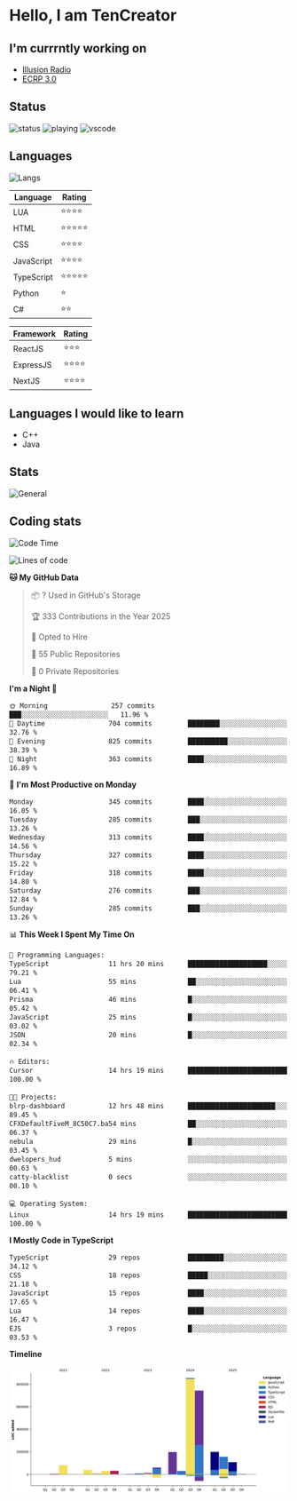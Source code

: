# Hello, I am TenCreator

## I'm currrntly working on
- [Illusion Radio](https://illusionradio.co.uk/)
- [ECRP 3.0](http://github.com/Emerald-Coast-Roleplay/)

## Status
![status](https://api.statusbadges.me/badge/status/518334475038359555?simple=true&style=for-the-badge)
![playing](https://api.statusbadges.me/badge/playing/518334475038359555?style=for-the-badge)
![vscode](https://api.statusbadges.me/badge/vscode/518334475038359555?style=for-the-badge)

## Languages
![Langs](https://github-readme-stats.vercel.app/api/top-langs/?username=tencreator&layout=compact&theme=radical)


|Language|Rating|
|--------|------|
|LUA|⭐️⭐️⭐️⭐️|
|HTML|⭐️⭐️⭐️⭐️⭐️|
|CSS|⭐️⭐️⭐️⭐️|
|JavaScript|⭐️⭐️⭐️⭐️|
|TypeScript|⭐️⭐️⭐️⭐️⭐️|
|Python|⭐️|
|C#|⭐️⭐️ |

|Framework|Rating|
|--------|------|
|ReactJS|⭐️⭐️⭐|
|ExpressJS|⭐️⭐️⭐️⭐️|
|NextJS|⭐️⭐️⭐⭐️|

## Languages I would like to learn
- C++
- Java

## Stats
![General](https://github-readme-stats.vercel.app/api?username=tencreator&show_icons=true&theme=radical)

## Coding stats

<!--START_SECTION:waka-->
![Code Time](http://img.shields.io/badge/Code%20Time-465%20hrs%2055%20mins-blue)

![Lines of code](https://img.shields.io/badge/From%20Hello%20World%20I%27ve%20Written-2.0%20million%20lines%20of%20code-blue)

**🐱 My GitHub Data** 

> 📦 ? Used in GitHub's Storage 
 > 
> 🏆 333 Contributions in the Year 2025
 > 
> 💼 Opted to Hire
 > 
> 📜 55 Public Repositories 
 > 
> 🔑 0 Private Repositories 
 > 
**I'm a Night 🦉** 

```text
🌞 Morning                257 commits         ███░░░░░░░░░░░░░░░░░░░░░░   11.96 % 
🌆 Daytime                704 commits         ████████░░░░░░░░░░░░░░░░░   32.76 % 
🌃 Evening                825 commits         ██████████░░░░░░░░░░░░░░░   38.39 % 
🌙 Night                  363 commits         ████░░░░░░░░░░░░░░░░░░░░░   16.89 % 
```
📅 **I'm Most Productive on Monday** 

```text
Monday                   345 commits         ████░░░░░░░░░░░░░░░░░░░░░   16.05 % 
Tuesday                  285 commits         ███░░░░░░░░░░░░░░░░░░░░░░   13.26 % 
Wednesday                313 commits         ████░░░░░░░░░░░░░░░░░░░░░   14.56 % 
Thursday                 327 commits         ████░░░░░░░░░░░░░░░░░░░░░   15.22 % 
Friday                   318 commits         ████░░░░░░░░░░░░░░░░░░░░░   14.80 % 
Saturday                 276 commits         ███░░░░░░░░░░░░░░░░░░░░░░   12.84 % 
Sunday                   285 commits         ███░░░░░░░░░░░░░░░░░░░░░░   13.26 % 
```


📊 **This Week I Spent My Time On** 

```text
💬 Programming Languages: 
TypeScript               11 hrs 20 mins      ████████████████████░░░░░   79.21 % 
Lua                      55 mins             ██░░░░░░░░░░░░░░░░░░░░░░░   06.41 % 
Prisma                   46 mins             █░░░░░░░░░░░░░░░░░░░░░░░░   05.42 % 
JavaScript               25 mins             █░░░░░░░░░░░░░░░░░░░░░░░░   03.02 % 
JSON                     20 mins             █░░░░░░░░░░░░░░░░░░░░░░░░   02.34 % 

🔥 Editors: 
Cursor                   14 hrs 19 mins      █████████████████████████   100.00 % 

🐱‍💻 Projects: 
blrp-dashboard           12 hrs 48 mins      ██████████████████████░░░   89.45 % 
CFXDefaultFiveM_8C50C7.ba54 mins             ██░░░░░░░░░░░░░░░░░░░░░░░   06.37 % 
nebula                   29 mins             █░░░░░░░░░░░░░░░░░░░░░░░░   03.45 % 
dwelopers_hud            5 mins              ░░░░░░░░░░░░░░░░░░░░░░░░░   00.63 % 
catty-blacklist          0 secs              ░░░░░░░░░░░░░░░░░░░░░░░░░   00.10 % 

💻 Operating System: 
Linux                    14 hrs 19 mins      █████████████████████████   100.00 % 
```

**I Mostly Code in TypeScript** 

```text
TypeScript               29 repos            █████████░░░░░░░░░░░░░░░░   34.12 % 
CSS                      18 repos            █████░░░░░░░░░░░░░░░░░░░░   21.18 % 
JavaScript               15 repos            ████░░░░░░░░░░░░░░░░░░░░░   17.65 % 
Lua                      14 repos            ████░░░░░░░░░░░░░░░░░░░░░   16.47 % 
EJS                      3 repos             █░░░░░░░░░░░░░░░░░░░░░░░░   03.53 % 
```



**Timeline**

![Lines of Code chart](https://raw.githubusercontent.com/tencreator/tencreator/main/assets/bar_graph.png)


<!--END_SECTION:waka-->

